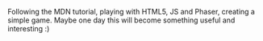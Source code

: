 Following the MDN tutorial, playing with HTML5, JS and Phaser, creating a simple game. Maybe one day this will become something useful and interesting :)